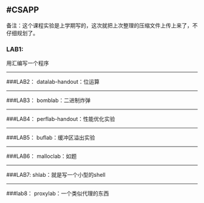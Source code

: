 #CSAPP
---
备注：这个课程实验是上学期写的，这次就把上次整理的压缩文件上传上来了，不仔细规划了。


### LAB1: ###
用汇编写一个程序

---
###LAB2：
datalab-handout：位运算

---
###LAB3：
bomblab：二进制炸弹

---
###LAB4：
perflab-handout：性能优化实验

---
###LAB5：
buflab：缓冲区溢出实验

----
###LAB6：
malloclab：如题

----
###LAB7:
shlab：就是写一个小型的shell

----
###lab8：
proxylab：一个类似代理的东西
